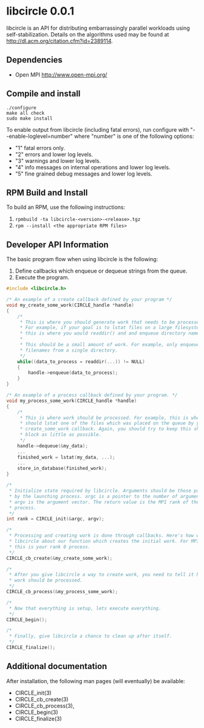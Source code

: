 libcircle 0.0.1
===============
libcircle is an API for distributing embarrassingly parallel workloads using self-stabilization. Details on the algorithms used may be found at <http://dl.acm.org/citation.cfm?id=2389114>.

Dependencies
------------
* Open MPI  <http://www.open-mpi.org/>

Compile and install
-------------------
```
./configure
make all check
sudo make install
```

To enable output from libcircle (including fatal errors), run configure with
"--enable-loglevel=number" where "number" is one of the following options:

* "1" fatal errors only.
* "2" errors and lower log levels.
* "3" warnings and lower log levels.
* "4" info messages on internal operations and lower log levels.
* "5" fine grained debug messages and lower log levels.

RPM Build and Install
---------------------
To build an RPM, use the following instructions:

1. ```rpmbuild -ta libcircle-<version>-<release>.tgz```
2. ```rpm --install <the appropriate RPM files>```

Developer API Information
-------------------------
The basic program flow when using libcircle is the following:

1. Define callbacks which enqueue or dequeue strings from the queue.
2. Execute the program.

```C
#include <libcircle.h>

/* An example of a create callback defined by your program */
void my_create_some_work(CIRCLE_handle *handle)
{
    /*
     * This is where you should generate work that needs to be processed.
     * For example, if your goal is to lstat files on a large filesystem,
     * this is where you would readdir() and and enqueue directory names.
     *
     * This should be a small amount of work. For example, only enqueue the
     * filenames from a single directory.
     */
    while((data_to_process = readdir(...)) != NULL)
    {
        handle->enqueue(data_to_process);
    }
}

/* An example of a process callback defined by your program. */
void my_process_some_work(CIRCLE_handle *handle)
{
    /*
     * This is where work should be processed. For example, this is where you
     * should lstat one of the files which was placed on the queue by your
     * create_some_work callback. Again, you should try to keep this short and
     * block as little as possible.
     */
    handle->dequeue(&my_data);
    ...
    finished_work = lstat(my_data, ...);
    ...
    store_in_database(finished_work);
}

/*
 * Initialize state required by libcircle. Arguments should be those passed in
 * by the launching process. argc is a pointer to the number of arguments,
 * argv is the argument vector. The return value is the MPI rank of the current
 * process.
 */
int rank = CIRCLE_init(&argc, argv);

/*
 * Processing and creating work is done through callbacks. Here's how we tell
 * libcircle about our function which creates the initial work. For MPI nerds,
 * this is your rank 0 process.
 */
CIRCLE_cb_create(&my_create_some_work);

/*
 * After you give libcircle a way to create work, you need to tell it how that
 * work should be processed.
 */
CIRCLE_cb_process(&my_process_some_work);

/*
 * Now that everything is setup, lets execute everything.
 */
CIRCLE_begin();

/*
 * Finally, give libcircle a chance to clean up after itself.
 */
CIRCLE_finalize();
```

Additional documentation
------------------------
After installation, the following man pages (will eventually) be available:

* CIRCLE_init(3)
* CIRCLE_cb_create(3)
* CIRCLE_cb_process(3),
* CIRCLE_begin(3)
* CIRCLE_finalize(3)

